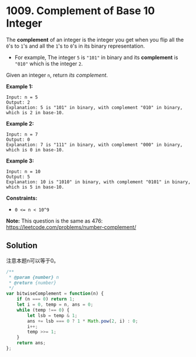 # 1009. Complement of Base 10 Integer

The **complement** of an integer is the integer you get when you flip all the `0`'s to `1`'s and all the `1`'s to `0`'s in its binary representation.

- For example, The integer `5` is `"101"` in binary and its **complement** is `"010"` which is the integer `2`.

Given an integer `n`, return *its complement*.

 

**Example 1:**

```
Input: n = 5
Output: 2
Explanation: 5 is "101" in binary, with complement "010" in binary, which is 2 in base-10.
```

**Example 2:**

```
Input: n = 7
Output: 0
Explanation: 7 is "111" in binary, with complement "000" in binary, which is 0 in base-10.
```

**Example 3:**

```
Input: n = 10
Output: 5
Explanation: 10 is "1010" in binary, with complement "0101" in binary, which is 5 in base-10.
```

 

**Constraints:**

- `0 <= n < 10^9`

 

**Note:** This question is the same as 476: https://leetcode.com/problems/number-complement/

## Solution

注意本题n可以等于0。

```js
/**
 * @param {number} n
 * @return {number}
 */
var bitwiseComplement = function(n) {
    if (n === 0) return 1;
    let i = 0, temp = n, ans = 0;
    while (temp !== 0) {
        let lsb = temp & 1;
        ans += lsb === 0 ? 1 * Math.pow(2, i) : 0;
        i++;
        temp >>= 1;
    }
    return ans;
};
```

